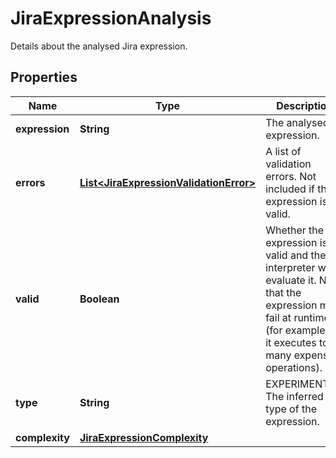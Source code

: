 

# JiraExpressionAnalysis

Details about the analysed Jira expression.
## Properties

Name | Type | Description | Notes
------------ | ------------- | ------------- | -------------
**expression** | **String** | The analysed expression. | 
**errors** | [**List&lt;JiraExpressionValidationError&gt;**](JiraExpressionValidationError.md) | A list of validation errors. Not included if the expression is valid. |  [optional]
**valid** | **Boolean** | Whether the expression is valid and the interpreter will evaluate it. Note that the expression may fail at runtime (for example, if it executes too many expensive operations). | 
**type** | **String** | EXPERIMENTAL. The inferred type of the expression. |  [optional]
**complexity** | [**JiraExpressionComplexity**](JiraExpressionComplexity.md) |  |  [optional]



